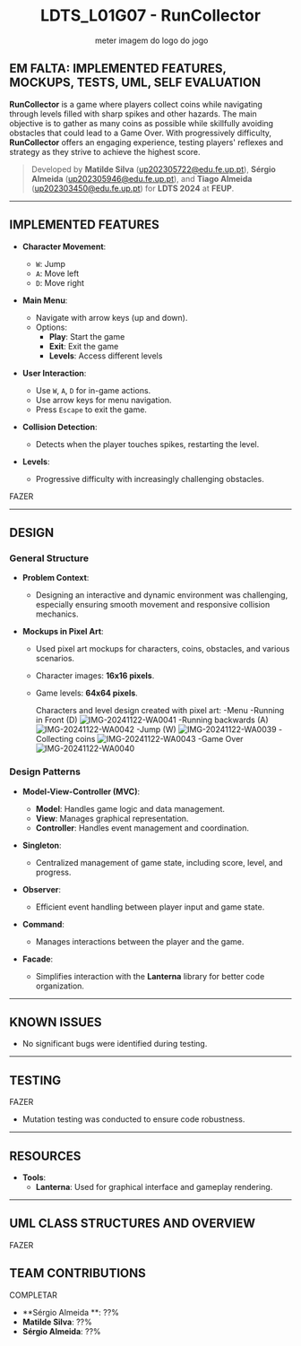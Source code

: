 <h1 align="center">
  LDTS_L01G07 - RunCollector
</h1>

<p align="center">
<img src=""/>   meter imagem do logo do jogo
</p>

## **EM FALTA: IMPLEMENTED FEATURES, MOCKUPS, TESTS, UML, SELF EVALUATION**

**RunCollector** is a game where players collect coins while navigating through levels filled with sharp spikes and other hazards. The main objective is to gather as many coins as possible while skillfully avoiding obstacles that could lead to a Game Over. With progressively difficulty, **RunCollector** offers an engaging experience, testing players' reflexes and strategy as they strive to achieve the highest score.

> Developed by **Matilde Silva** (up202305722@edu.fe.up.pt), **Sérgio Almeida** (up202305946@edu.fe.up.pt), and **Tiago Almeida** (up202303450@edu.fe.up.pt) for **LDTS 2024** at **FEUP**.
---

## **IMPLEMENTED FEATURES**

* **Character Movement**:
  * `W`: Jump
  * `A`: Move left
  * `D`: Move right

* **Main Menu**:
  * Navigate with arrow keys (up and down).
  * Options:
    * **Play**: Start the game
    * **Exit**: Exit the game
    * **Levels**: Access different levels

* **User Interaction**:
  * Use `W`, `A`, `D` for in-game actions.
  * Use arrow keys for menu navigation.
  * Press `Escape` to exit the game.

* **Collision Detection**:
  * Detects when the player touches spikes, restarting the level.

* **Levels**:
  * Progressive difficulty with increasingly challenging obstacles.

FAZER

---

## **DESIGN**

### **General Structure**

* **Problem Context**:
  * Designing an interactive and dynamic environment was challenging, especially ensuring smooth movement and responsive collision mechanics.

* **Mockups in Pixel Art**:
  * Used pixel art mockups for characters, coins, obstacles, and various scenarios.
  * Character images: **16x16 pixels**.
  * Game levels: **64x64 pixels**.
    
    Characters and level design created with pixel art:
    -Menu
    -Running in Front (D)
    ![IMG-20241122-WA0041](https://github.com/user-attachments/assets/0b8ce8d4-558f-44f1-af59-c7de05402c76)
    -Running backwards (A)
    ![IMG-20241122-WA0042](https://github.com/user-attachments/assets/3948330a-c2c4-4b2c-ab3b-4f9f21d9810d)
    -Jump (W)
    ![IMG-20241122-WA0039](https://github.com/user-attachments/assets/06c21202-536e-4f2a-9ad9-141dc0c18e96)
    -Collecting coins 
    ![IMG-20241122-WA0043](https://github.com/user-attachments/assets/f2463dae-0122-4e67-853d-b8d77d8df71f)
    -Game Over
    ![IMG-20241122-WA0040](https://github.com/user-attachments/assets/39ddf583-f01e-45bb-a39c-d26bc911a4d0)


### **Design Patterns**

* **Model-View-Controller (MVC)**:
  * **Model**: Handles game logic and data management.
  * **View**: Manages graphical representation.
  * **Controller**: Handles event management and coordination.

* **Singleton**:
  * Centralized management of game state, including score, level, and progress.

* **Observer**:
  * Efficient event handling between player input and game state.

* **Command**:
  * Manages interactions between the player and the game.

* **Facade**:
  * Simplifies interaction with the **Lanterna** library for better code organization.

---

## **KNOWN ISSUES**

* No significant bugs were identified during testing.

---

## **TESTING**
FAZER

* Mutation testing was conducted to ensure code robustness.

---

## **RESOURCES**

* **Tools**:
  * **Lanterna**: Used for graphical interface and gameplay rendering.
    
---

## **UML CLASS STRUCTURES AND OVERVIEW**
FAZER

## **TEAM CONTRIBUTIONS**
COMPLETAR

* **Sérgio Almeida **: ??%
* **Matilde Silva**: ??%
* **Sérgio Almeida**: ??%
